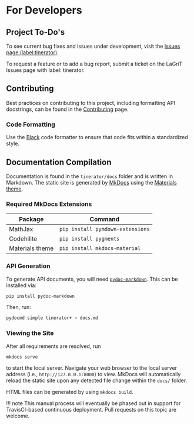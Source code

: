 # For Developers

## Project To-Do's

To see current bug fixes and issues under development, visit the
[Issues page (label:tinerator)](https://github.com/lanl/LaGriT/issues?q=label%3Atinerator+).

To request a feature or to add a bug report, submit a ticket on the LaGriT
Issues page with label: tinerator.

## Contributing

Best practices on contributing to this project, including formatting API docstrings, can be found in the [Contributing](../contributing.md) page.

### Code Formatting

Use the [Black](https://black.readthedocs.io/en/stable/) code formatter
to ensure that code fits within a standardized style.

## Documentation Compilation

Documentation is found in the `tinerator/docs` folder and is written in Markdown.
The static site is generated by [MkDocs](https://www.mkdocs.org) using the
[Materials theme](https://squidfunk.github.io/mkdocs-material/).

### Required MkDocs Extensions

| Package         | Command                          |
|-----------------|----------------------------------|
| MathJax         | `pip install pymdown-extensions` |
| Codehilite      | `pip install pygments`           |
| Materials theme | `pip install mkdocs-material`    |

### API Generation

To generate API documents, you will need [`pydoc-markdown`](https://github.com/NiklasRosenstein/pydoc-markdown). This can be installed via:

```bash
pip install pydoc-markdown
```

Then, run:

```bash
pydocmd simple tinerator+ > docs.md
```



### Viewing the Site

After all requirements are resolved, run

```bash
mkdocs serve
```

to start the local server. Navigate your web browser to the
local server address (i.e., `http://127.0.0.1:8000`) to view.
MkDocs will automatically reload the static site upon any detected
file change within the `docs/` folder.

HTML files can be generated by using `mkdocs build`.

!!! note
    This manual process will eventually be phased out in support for TravisCI-based
    continuous deployment. Pull requests on this topic are welcome.